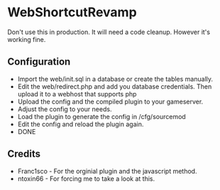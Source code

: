 # WebShortcutRevamp

Don't use this in production. It will need a code cleanup.
However it's working fine.

## Configuration
* Import the web/init.sql in a database or create the tables manually.
* Edit the web/redirect.php and add you database credentials. Then upload it to a webhost that supports php
* Upload the config and the compiled plugin to your gameserver.
* Adjust the config to your needs.
* Load the plugin to generate the config in /cfg/sourcemod
* Edit the config and reload the plugin again.
* DONE
## Credits

* Franc1sco - For the orginial plugin and the javascript method.
* ntoxin66 - For forcing me to take a look at this.
